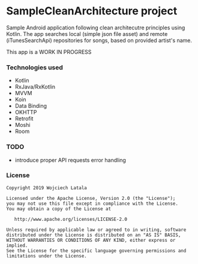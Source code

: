 # SampleCleanArchitecture project

Sample Android application following clean architecutre principles using Kotlin.
The app searches local (simple json file asset) and remote (iTunesSearchApi) repositories for songs, based on provided artist's name.

This app is a WORK IN PROGRESS

### Technologies used
* Kotlin
* RxJava/RxKotlin
* MVVM
* Koin
* Data Binding
* OKHTTP
* Retrofit
* Moshi
* Room

### TODO
* introduce proper API requests error handling

### License

    Copyright 2019 Wojciech Latala

    Licensed under the Apache License, Version 2.0 (the "License");
    you may not use this file except in compliance with the License.
    You may obtain a copy of the License at

       http://www.apache.org/licenses/LICENSE-2.0

    Unless required by applicable law or agreed to in writing, software
    distributed under the License is distributed on an "AS IS" BASIS,
    WITHOUT WARRANTIES OR CONDITIONS OF ANY KIND, either express or implied.
    See the License for the specific language governing permissions and
    limitations under the License.

